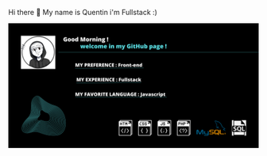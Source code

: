 Hi there 👋 My name is Quentin i'm Fullstack :)

![img](https://github.com/Quentin70200/Quentin70200/blob/main/img.git/Good%20Morning%20!%20welcome%20in%20my%20GitHub.png)

<!--
**Quentin70200/Quentin70200** is a ✨ _special_ ✨ repository because its `README.md` (this file) appears on your GitHub profile.

Here are some ideas to get you started:

- 🔭 I’m currently working on ...
- 🌱 I’m currently learning ...
- 👯 I’m looking to collaborate on ...
- 🤔 I’m looking for help with ...
- 💬 Ask me about ...
- 📫 How to reach me: ...
- 😄 Pronouns: ...
- ⚡ Fun fact: ...
-->
